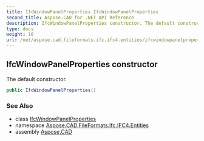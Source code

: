 ```yaml
---
title: IfcWindowPanelProperties.IfcWindowPanelProperties
second_title: Aspose.CAD for .NET API Reference
description: IfcWindowPanelProperties constructor. The default constructor
type: docs
weight: 10
url: /net/aspose.cad.fileformats.ifc.ifc4.entities/ifcwindowpanelproperties/ifcwindowpanelproperties/
---
```

## IfcWindowPanelProperties constructor

The default constructor.

```csharp
public IfcWindowPanelProperties()
```

### See Also

* class [IfcWindowPanelProperties](../)
* namespace [Aspose.CAD.FileFormats.Ifc.IFC4.Entities](../../ifcwindowpanelproperties/)
* assembly [Aspose.CAD](../../../)


